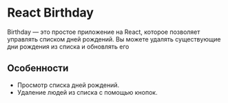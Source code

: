 # React Birthday

Birthday — это простое приложение на React, которое позволяет управлять списком дней рождений. Вы можете удалять существующие дни рождения из списка и обновлять его

## Особенности

- Просмотр списка дней рождений.
- Удаление людей из списка с помощью кнопок.


